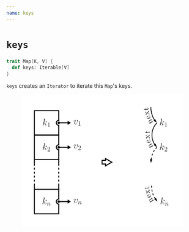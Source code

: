 ```yaml
---
name: keys
---
```


# `keys`

~~~ scala
trait Map[K, V] {
  def keys: Iterable[V]
}
~~~

`keys` creates an `Iterator` to iterate this `Map`'s keys.

<figure class="diagram">
  <img src="images/keys.svg" alt="keys function">
  <!-- <figcaption class="diagram-desc"></figcaption> -->
</figure>

